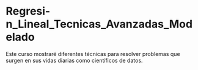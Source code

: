 # Regresi-n_Lineal_Tecnicas_Avanzadas_Modelado
Este curso mostraré diferentes técnicas para resolver problemas que surgen en sus vidas diarias como científicos de datos.
